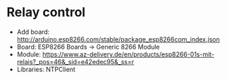 # Relay control 

* Add board: http://arduino.esp8266.com/stable/package_esp8266com_index.json
* Board: ESP8266 Boards -> Generic 8266 Module
* Module: https://www.az-delivery.de/en/products/esp8266-01s-mit-relais?_pos=46&_sid=e42edec95&_ss=r
* Libraries: NTPClient
